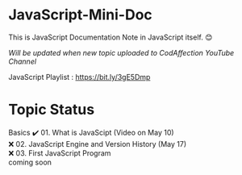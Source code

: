 # JavaScript-Mini-Doc

This is JavaScript Documentation Note in JavaScript itself. :blush:

*Will be updated when new topic uploaded to CodAffection YouTube Channel*

JavaScript Playlist : https://bit.ly/3gE5Dmp

# Topic Status
Basics
:heavy_check_mark: 01. What is JavaScipt (Video on May 10)  
:x: 02. JavaScript Engine and Version History (May 17)  
:x: 03. First JavaScript Program  
coming soon  
